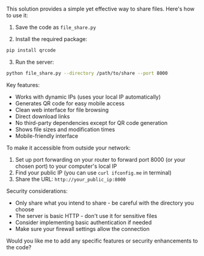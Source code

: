 This solution provides a simple yet effective way to share files. Here's how to use it:

1. Save the code as `file_share.py`

2. Install the required package:
```bash
pip install qrcode
```

3. Run the server:
```bash
python file_share.py --directory /path/to/share --port 8000
```

Key features:
- Works with dynamic IPs (uses your local IP automatically)
- Generates QR code for easy mobile access
- Clean web interface for file browsing
- Direct download links
- No third-party dependencies except for QR code generation
- Shows file sizes and modification times
- Mobile-friendly interface

To make it accessible from outside your network:
1. Set up port forwarding on your router to forward port 8000 (or your chosen port) to your computer's local IP
2. Find your public IP (you can use `curl ifconfig.me` in terminal)
3. Share the URL: `http://your_public_ip:8000`

Security considerations:
- Only share what you intend to share - be careful with the directory you choose
- The server is basic HTTP - don't use it for sensitive files
- Consider implementing basic authentication if needed
- Make sure your firewall settings allow the connection

Would you like me to add any specific features or security enhancements to the code?
